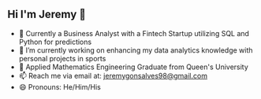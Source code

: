 
## Hi I'm Jeremy 👋

- 💼 Currently a Business Analyst with a Fintech Startup utilizing SQL and Python for predictions
- 🔭 I’m currently working on enhancing my data analytics knowledge with personal projects in sports
- 💬 Applied Mathematics Engineering Graduate from Queen's University
- 📫 Reach me via email at: jeremygonsalves98@gmail.com
- 😄 Pronouns: He/Him/His
